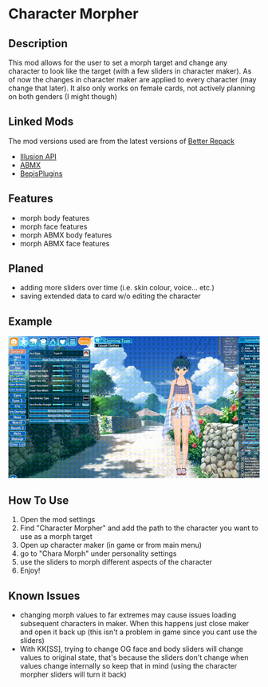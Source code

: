 # Character Morpher
## Description
This mod allows for the user to set a morph target and change any character to look like the target (with a few sliders in character maker). As of now the changes in character maker are applied to every character (may change that later). It also only works on female cards, not actively planning on both genders (I might though)

## Linked Mods
The mod versions used are from the latest versions of [Better Repack](https://dl.betterrepack.com/public/)
* [Illusion API](https://github.com/IllusionMods/IllusionModdingAPI)
* [ABMX](https://github.com/ManlyMarco/ABMX)
* [BepisPlugins](https://github.com/IllusionMods/BepisPlugins)

## Features
* morph body features
* morph face features     
* morph ABMX body features
* morph ABMX face features

## Planed
* adding more sliders over time (i.e. skin colour, voice... etc.)
* saving extended data to card w/o editing the character

## Example
![example img](https://github.com/Prolo1/Example-images/blob/main/example%20chara%20morph%20v2.gif?raw=true)

## How To Use
1. Open the mod settings
2. Find "Character Morpher" and add the path to the character you want to use as a morph target
3. Open up character maker (in game or from main menu)
4. go to "Chara Morph" under personality settings
5. use the sliders to morph different aspects of the character
69. Enjoy!

## Known Issues
* changing morph values to far extremes may cause issues loading subsequent characters in maker. When this happens just close maker and open it back up (this isn't a problem in game since you cant use the sliders)
* With KK[SS], trying to change OG face and body sliders will change values to original state, that's because the sliders don't change when values change internally so keep that in mind (using the character morpher sliders will turn it back)
